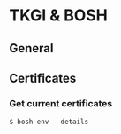 # TKGI & BOSH

## General


## Certificates
### Get current certificates
```
$ bosh env --details
```


